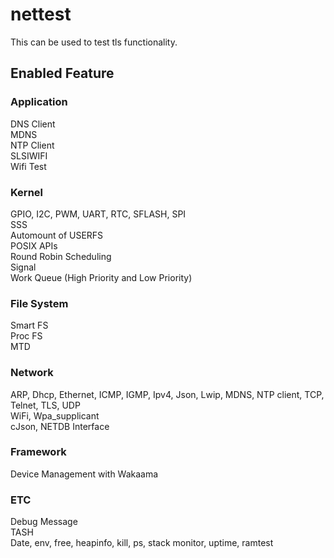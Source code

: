 # nettest
This can be used to test tls functionality.

## Enabled Feature
### Application
DNS Client  
MDNS  
NTP Client  
SLSIWIFI  
Wifi Test

### Kernel
GPIO, I2C, PWM, UART, RTC, SFLASH, SPI  
SSS  
Automount of USERFS  
POSIX APIs  
Round Robin Scheduling  
Signal  
Work Queue (High Priority and Low Priority)

### File System
Smart FS  
Proc FS  
MTD

### Network
ARP, Dhcp, Ethernet, ICMP, IGMP, Ipv4, Json, Lwip, MDNS, NTP client, TCP, Telnet, TLS, UDP  
WiFi, Wpa_supplicant  
cJson, NETDB Interface

### Framework
Device Management with Wakaama

### ETC
Debug Message  
TASH  
Date, env, free, heapinfo, kill, ps, stack monitor, uptime, ramtest
